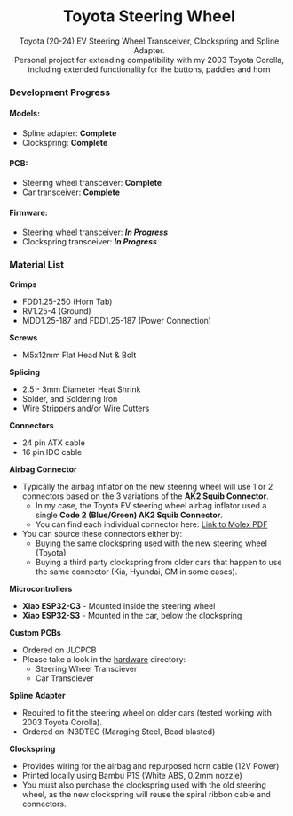 <div align="center">
  <h1>Toyota Steering Wheel</h1>
  <p>Toyota (20-24) EV Steering Wheel Transceiver, Clockspring and Spline Adapter.<br>Personal project for extending compatibility with my 2003 Toyota Corolla, including extended functionality for the buttons, paddles and horn</p>
</div>

### Development Progress

#### Models:

- Spline adapter: **Complete**
- Clockspring: **Complete**

#### PCB:

- Steering wheel transceiver: **Complete**
- Car transceiver: **Complete**

#### Firmware:

- Steering wheel transceiver: **_In Progress_**
- Clockspring transceiver: **_In Progress_**

### Material List

**Crimps**

- FDD1.25-250 (Horn Tab)
- RV1.25-4 (Ground)
- MDD1.25-187 and FDD1.25-187 (Power Connection)

**Screws**

- M5x12mm Flat Head Nut & Bolt

**Splicing**

- 2.5 - 3mm Diameter Heat Shrink
- Solder, and Soldering Iron
- Wire Strippers and/or Wire Cutters

**Connectors**

- 24 pin ATX cable
- 16 pin IDC cable

**Airbag Connector**

- Typically the airbag inflator on the new steering wheel will use 1 or 2 connectors based on the 3 variations of the **AK2 Squib Connector**.
  - In my case, the Toyota EV steering wheel airbag inflator used a single **Code 2 (Blue/Green) AK2 Squib Connector**.
  - You can find each individual connector here: [Link to Molex PDF](https://www.content.molex.com/dxdam/literature/987650-4993.pdf)
- You can source these connectors either by:
  - Buying the same clockspring used with the new steering wheel (Toyota)
  - Buying a third party clockspring from older cars that happen to use the same connector (Kia, Hyundai, GM in some cases).

**Microcontrollers**

- **Xiao ESP32-C3** - Mounted inside the steering wheel
- **Xiao ESP32-S3** - Mounted in the car, below the clockspring

**Custom PCBs**

- Ordered on JLCPCB
- Please take a look in the [hardware](/hardware) directory:
  - Steering Wheel Transciever
  - Car Transciever

**Spline Adapter**

- Required to fit the steering wheel on older cars (tested working with 2003 Toyota Corolla).
- Ordered on IN3DTEC (Maraging Steel, Bead blasted)

**Clockspring**

- Provides wiring for the airbag and repurposed horn cable (12V Power)
- Printed locally using Bambu P1S (White ABS, 0.2mm nozzle)
- You must also purchase the clockspring used with the old steering wheel, as the new clockspring will reuse the spiral ribbon cable and connectors.
